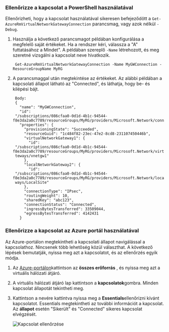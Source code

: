### <a name="to-verify-your-connection-by-using-powershell"></a>Ellenőrizze a kapcsolat a PowerShell használatával

Ellenőrizheti, hogy a kapcsolat használatával sikeresen befejeződött a `Get-AzureRmVirtualNetworkGatewayConnection` parancsmag, vagy azok nélkül `-Debug`. 

1. Használja a következő parancsmagot példában konfigurálása a megfelelő saját értékeket. Ha a rendszer kéri, válassza a "A" futtatásához a Mindet". A példában szereplő `-Name` létrehozott, és meg szeretné vizsgálni a kapcsolat neve hivatkozik.

        Get-AzureRmVirtualNetworkGatewayConnection -Name MyGWConnection -ResourceGroupName MyRG

2. A parancsmaggal után megtekintése az értékeket. Az alábbi példában a kapcsolati állapot látható az "Connected", és láthatja, hogy be- és kilépési bájt.

        Body:
        {
          "name": "MyGWConnection",
          "id":
        "/subscriptions/086cfaa0-0d1d-4b1c-94544-f8e3da2a0c7789/resourceGroups/MyRG/providers/Microsoft.Network/connections/MyGWConnection",
          "properties": {
            "provisioningState": "Succeeded",
            "resourceGuid": "1c484f82-23ec-47e2-8cd8-231107450446b",
            "virtualNetworkGateway1": {
              "id":
        "/subscriptions/086cfaa0-0d1d-4b1c-94544-f8e3da2a0c7789/resourceGroups/MyRG/providers/Microsoft.Network/virtualNetworkGa
        teways/vnetgw1"
            },
            "localNetworkGateway2": {
              "id":
        "/subscriptions/086cfaa0-0d1d-4b1c-94544-f8e3da2a0c7789/resourceGroups/MyRG/providers/Microsoft.Network/localNetworkGate
        ways/LocalSite"
            },
            "connectionType": "IPsec",
            "routingWeight": 10,
            "sharedKey": "abc123",
            "connectionStatus": "Connected",
            "ingressBytesTransferred": 33509044,
            "egressBytesTransferred": 4142431
          }

### <a name="to-verify-your-connection-by-using-the-azure-portal"></a>Ellenőrizze a kapcsolat az Azure portál használatával

Az Azure-portálon megtekintheti a kapcsolati állapot navigálással a kapcsolathoz. Nincsenek több lehetőség közül választhat. A következő lépések bemutatják, nyissa meg azt a kapcsolatot, és az ellenőrzés egyik módja.

1. Az [Azure-portálon](http://portal.azure.com)kattintson az **összes erőforrás** , és nyissa meg azt a virtuális hálózati átjáró.
2. A virtuális hálózati átjáró lap kattintson a **kapcsolatok**gombra. Minden kapcsolat állapotát tekintheti meg.
3. Kattintson a nevére kattintva nyissa meg a **Essentials**ellenőrizni kívánt kapcsolatot. Essentials megtekintheti az további információt a kapcsolat. Az **állapot** esetén "Sikerült" és "Connected" sikeres kapcsolat elvégzését.

    ![Kapcsolat ellenőrzése](./media/vpn-gateway-verify-connection-rm-include/connectionsucceeded.png)